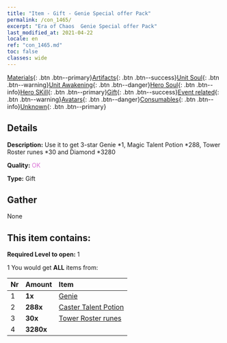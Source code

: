 ```yaml
---
title: "Item - Gift - Genie Special offer Pack"
permalink: /con_1465/
excerpt: "Era of Chaos  Genie Special offer Pack"
last_modified_at: 2021-04-22
locale: en
ref: "con_1465.md"
toc: false
classes: wide
---
```

 [Materials](/Items/){: .btn .btn--primary}[Artifacts](/Items/Artifacts/){: .btn .btn--success}[Unit Soul](/Items/UnitSoul/){: .btn .btn--warning}[Unit Awakening](/Items/UnitAwakening/){: .btn .btn--danger}[Hero Soul](/Items/HeroSoul/){: .btn .btn--info}[Hero SKill](/Items/HeroSkill/){: .btn .btn--primary}[Gift](/Items/Gift/){: .btn .btn--success}[Event related](/Items/Events/){: .btn .btn--warning}[Avatars](/Items/Avatars/){: .btn .btn--danger}[Consumables](/Items/Consumables/){: .btn .btn--info}[Unknown](/Items/Unknown/){: .btn .btn--primary}

## Details
 **Description:** Use it to get 3-star Genie *1, Magic Talent Potion *288, Tower Roster runes *30 and Diamond *3280

 **Quality:** <span style="color: #DA70D6">OK</span>

 **Type:** Gift

## Gather

  None

## This item contains:

 **Required Level to open:** 1

 1 You would get **ALL** items  from:

  | Nr | Amount |     Item    |
  |:---|:-------|:------------|
  | 1 |  **1x** | [Genie](/units/Genie/) |  | 
  | 2 |  **288x** | [Caster Talent Potion](/Items/con_790/) |  | 
  | 3 |  **30x** | [Tower Roster runes](/Items/con_785/) |  | 
  | 4 |  **3280x** | <i class="fas fa-gem"/> |  | 
